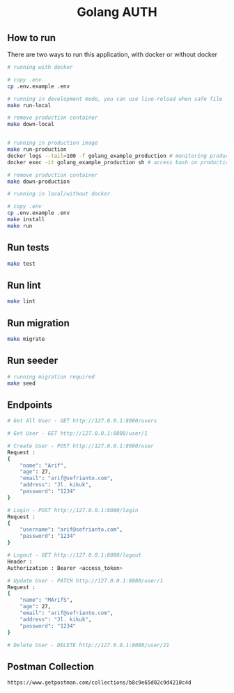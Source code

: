 <h1 align="center">Golang AUTH</h1>

## How to run

There are two ways to run this application, with docker or without docker

```bash
# running with docker

# copy .env
cp .env.example .env

# running in development mode, you can use live-reload when safe file
make run-local

# remove production container
make down-local


# running in production image
make run-production
docker logs --tail=100 -f golang_example_production # monitoring production container
docker exec -it golang_example_production sh # access bash on production container

# remove production container
make down-production
```

```bash
# running in local/without docker

# copy .env
cp .env.example .env
make install
make run
```

## Run tests

```bash
make test
```

## Run lint

```bash
make lint
```

## Run migration

```bash
make migrate
```

## Run seeder

```bash
# running migration required
make seed
```

## Endpoints

```bash
# Get All User - GET http://127.0.0.1:8080/users

# Get User - GET http://127.0.0.1:8080/user/1

# Create User - POST http://127.0.0.1:8080/user
Request :
{
    "name": "Arif",
    "age": 27,
    "email": "arif@sefrianto.com",
    "address": "Jl. kikuk",
    "password": "1234"
}

# Login - POST http://127.0.0.1:8080/login
Request :
{
	"username": "arif@sefrianto.com",
	"password": "1234"
}

# Logout - GET http://127.0.0.1:8080/logout
Header :
Authorization : Bearer <access_token>

# Update User - PATCH http://127.0.0.1:8080/user/1
Request :
{
	"name": "MArifS",
	"age": 27,
	"email": "arif@sefrianto.com",
	"address": "Jl. kikuk",
	"password": "1234"
}

# Delete User - DELETE http://127.0.0.1:8080/user/21

```

## Postman Collection

```
https://www.getpostman.com/collections/b8c9e65d02c9d4210c4d
```
